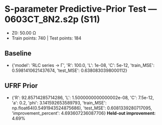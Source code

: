 # S-parameter Predictive-Prior Test — 0603CT_8N2.s2p (S11)
- Z0: 50.00 Ω
- Train points: 740  |  Test points: 184

## Baseline
- {'model': 'RLC series -> Γ', 'R': 100.0, 'L': 1e-08, 'C': 5e-12, 'train_MSE': 0.5981410621437674, 'test_MSE': 0.6380830398000112}

## UFRF Prior
- {'R': 92.85714285714286, 'L': 1.5000000000000002e-08, 'C': 7.5e-12, 'a': 0.2, 'phi': 3.141592653589793, 'train_MSE': np.float64(0.5491943524875686), 'test_MSE': 0.6081339280717095, 'improvement_percent': 4.693607236087706}
**Held-out improvement:** 4.69%
